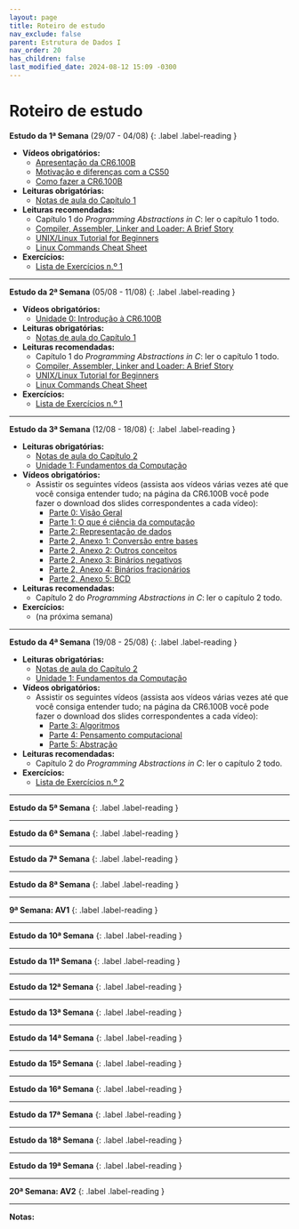 ```yaml
---
layout: page
title: Roteiro de estudo
nav_exclude: false
parent: Estrutura de Dados I
nav_order: 20
has_children: false
last_modified_date: 2024-08-12 15:09 -0300
---
```


# Roteiro de estudo

**Estudo da 1ª Semana**<a id="re1sem"></a> (29/07 - 04/08)
{: .label .label-reading }
- **Vídeos obrigatórios:**
  - [Apresentação da CR6.100B](https://www.youtube.com/watch?v=eyph1kcLnVw)
  - [Motivação e diferenças com a CS50](https://www.youtube.com/watch?v=d7uDtdECwGg)
  - [Como fazer a CR6.100B](https://www.youtube.com/watch?v=an7aEc5du0o)
- **Leituras obrigatórias:**
  - [Notas de aula do Capítulo 1](/assets/disciplinas/ed1/capitulo01.pdf)
- **Leituras recomendadas:**
  - Capítulo 1 do *Programming Abstractions in C*: ler o capítulo 1 todo.
  - [Compiler, Assembler, Linker and Loader: A Brief Story](https://www.tenouk.com/ModuleW.html)
  - [UNIX/Linux Tutorial for Beginners](https://info-ee.surrey.ac.uk/Teaching/Unix/)
  - [Linux Commands Cheat Sheet](https://www.websentra.com/linux-commands-cheat-sheet/)
- **Exercícios:**
  - [Lista de Exercícios n.º 1](/assets/disciplinas/ed1/2024_2/exercicio01.pdf)

---

**Estudo da 2ª Semana**<a id="re2sem"></a> (05/08 - 11/08)
{: .label .label-reading }
- **Vídeos obrigatórios:**
  - [Unidade 0: Introdução à CR6.100B](https://www.youtube.com/watch?v=-aY8U8s5Kv4)
- **Leituras obrigatórias:**
  - [Notas de aula do Capítulo 1](/assets/disciplinas/ed1/capitulo01.pdf)
- **Leituras recomendadas:**
  - Capítulo 1 do *Programming Abstractions in C*: ler o capítulo 1 todo.
  - [Compiler, Assembler, Linker and Loader: A Brief Story](https://www.tenouk.com/ModuleW.html)
  - [UNIX/Linux Tutorial for Beginners](https://info-ee.surrey.ac.uk/Teaching/Unix/)
  - [Linux Commands Cheat Sheet](https://www.websentra.com/linux-commands-cheat-sheet/)
- **Exercícios:**
  - [Lista de Exercícios n.º 1](/assets/disciplinas/ed1/2024_2/exercicio01.pdf)

---

**Estudo da 3ª Semana**<a id="re3sem"></a> (12/08 - 18/08)
{: .label .label-reading }
- **Leituras obrigatórias:**
  - [Notas de aula do Capítulo 2](/assets/disciplinas/ed1/capitulo02.pdf)
  - [Unidade 1: Fundamentos da Computação](https://www.computacaoraiz.com.br/cr6100b/unidades/1/)
- **Vídeos obrigatórios:**
  - Assistir os seguintes vídeos (assista aos vídeos várias vezes até que
    você consiga entender tudo; na página da CR6.100B você pode fazer o
    download dos slides correspondentes a cada vídeo):
    - [Parte 0: Visão Geral](https://www.youtube.com/watch?v=XbuHXSoKZOM)
    - [Parte 1: O que é ciência da computação](https://www.youtube.com/watch?v=qzxw-Tm8UgI)
    - [Parte 2: Representação de dados](https://www.youtube.com/watch?v=8T_hJhYg4R0)
    - [Parte 2, Anexo 1: Conversão entre bases](https://www.youtube.com/watch?v=7u4lJQE2xOk)
    - [Parte 2, Anexo 2: Outros conceitos](https://www.youtube.com/watch?v=MxdbxybOlmE)
    - [Parte 2, Anexo 3: Binários negativos](https://www.youtube.com/watch?v=gLBV2iU_EbM)
    - [Parte 2, Anexo 4: Binários fracionários](https://www.youtube.com/watch?v=QdOMYMvn2h8)
    - [Parte 2, Anexo 5: BCD](https://www.youtube.com/watch?v=8Tl0I2Ihc0w)
- **Leituras recomendadas:**
  - Capítulo 2 do *Programming Abstractions in C*: ler o capítulo 2 todo.
- **Exercícios:**
  - (na próxima semana)

---

**Estudo da 4ª Semana**<a id="re4sem"></a> (19/08 - 25/08)
{: .label .label-reading }
- **Leituras obrigatórias:**
  - [Notas de aula do Capítulo 2](/assets/disciplinas/ed1/capitulo02.pdf)
  - [Unidade 1: Fundamentos da Computação](https://www.computacaoraiz.com.br/cr6100b/unidades/1/)
- **Vídeos obrigatórios:**
  - Assistir os seguintes vídeos (assista aos vídeos várias vezes até que
    você consiga entender tudo; na página da CR6.100B você pode fazer o
    download dos slides correspondentes a cada vídeo):
    - [Parte 3: Algoritmos](https://www.youtube.com/watch?v=NIy_YxAS570)
    - [Parte 4: Pensamento computacional](https://www.youtube.com/watch?v=w4XK1nY-pMc)
    - [Parte 5: Abstração](https://www.youtube.com/watch?v=pPNKC6ii8cE)
- **Leituras recomendadas:**
  - Capítulo 2 do *Programming Abstractions in C*: ler o capítulo 2 todo.
- **Exercícios:**
  - [Lista de Exercícios n.º 2](/assets/disciplinas/ed1/2024_2/exercicio02.pdf)

---

**Estudo da 5ª Semana**<a id="re5sem"></a>
{: .label .label-reading }

---

**Estudo da 6ª Semana**<a id="re6sem"></a>
{: .label .label-reading }

---

**Estudo da 7ª Semana**<a id="re7sem"></a>
{: .label .label-reading }

---

**Estudo da 8ª Semana**<a id="re8sem"></a>
{: .label .label-reading }

---

**9ª Semana: AV1**<a id="re9sem"></a>
{: .label .label-reading }

---

**Estudo da 10ª Semana**<a id="re10sem"></a>
{: .label .label-reading }

---

**Estudo da 11ª Semana**<a id="re11sem"></a>
{: .label .label-reading }

---

**Estudo da 12ª Semana**<a id="re12sem"></a>
{: .label .label-reading }

---

**Estudo da 13ª Semana**<a id="re13sem"></a>
{: .label .label-reading }

---

**Estudo da 14ª Semana**<a id="re14sem"></a>
{: .label .label-reading }

---

**Estudo da 15ª Semana**<a id="re15sem"></a>
{: .label .label-reading }

---

**Estudo da 16ª Semana**<a id="re16sem"></a>
{: .label .label-reading }

---

**Estudo da 17ª Semana**<a id="re17sem"></a>
{: .label .label-reading }

---

**Estudo da 18ª Semana**<a id="re18sem"></a>
{: .label .label-reading }

---

**Estudo da 19ª Semana**<a id="re19sem"></a>
{: .label .label-reading }

---

**20ª Semana: AV2**<a id="re20sem"></a>
{: .label .label-reading }

---
**Notas:**
